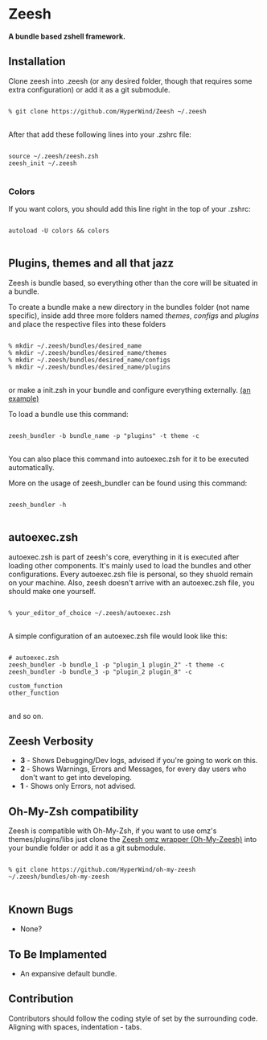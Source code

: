 <h1>Zeesh</h1>
<b>A bundle based zshell framework.</b>

<h2>Installation</h2>

Clone zeesh into .zeesh (or any desired folder, though that requires some extra configuration) or add it as a git submodule.

<pre>
<code>
% git clone https://github.com/HyperWind/Zeesh ~/.zeesh
</code>
</pre>

After that add these following lines into your .zshrc file:

<pre>
<code>
source ~/.zeesh/zeesh.zsh
zeesh_init ~/.zeesh
</code>
</pre>

<h3>Colors</h3>

If you want colors, you should add this line right in the top of your .zshrc:

<pre>
<code>
autoload -U colors && colors
</code>
</pre>

<h2>Plugins, themes and all that jazz</h2>

Zeesh is bundle based, so everything other than the core will be situated in a bundle.

To create a bundle make a new directory in the bundles folder (not name specific), inside add three more folders named <em>themes</em>, <em>configs</em> and <em>plugins</em> and place the respective files into these folders

<pre>
<code>
% mkdir ~/.zeesh/bundles/desired_name
% mkdir ~/.zeesh/bundles/desired_name/themes
% mkdir ~/.zeesh/bundles/desired_name/configs
% mkdir ~/.zeesh/bundles/desired_name/plugins
</code>
</pre>

or make a init.zsh in your bundle and configure everything externally. <a href="https://github.com/HyperWind/oh-my-zeesh">(an example)</a>

To load a bundle use this command:

<pre>
<code>
zeesh_bundler -b bundle_name -p "plugins" -t theme -c
</code>
</pre>

You can also place this command into autoexec.zsh for it to be executed automatically.

More on the usage of zeesh_bundler can be found using this command:

<pre>
<code>
zeesh_bundler -h
</code>
</pre>

<h2>autoexec.zsh</h2>

autoexec.zsh is part of zeesh's core, everything in it is executed after loading other components. It's mainly used to load the bundles and other configurations. 
Every autoexec.zsh file is personal, so they shuold remain on your machine.
Also, zeesh doesn't arrive with an autoexec.zsh file, you should make one yourself.

<pre>
<code>
% your_editor_of_choice ~/.zeesh/autoexec.zsh
</code>
</pre>

A simple configuration of an autoexec.zsh file would look like this:

<pre>
<code>
# autoexec.zsh
zeesh_bundler -b bundle_1 -p "plugin_1 plugin_2" -t theme -c
zeesh_bundler -b bundle_3 -p "plugin_2 plugin_8" -c

custom_function
other_function
</code>
</pre>

and so on.

<h2>Zeesh Verbosity</h2>

<ul>
<li><b>3</b> - Shows Debugging/Dev logs, advised if you're going to work on this.</li>
<li><b>2</b> - Shows Warnings, Errors and Messages, for every day users who don't want to get into developing.</li>
<li><b>1</b> - Shows only Errors, not advised.</li>
</ul>

<h2>Oh-My-Zsh compatibility</h2>

Zeesh is compatible with Oh-My-Zsh, if you want to use omz's themes/plugins/libs just clone the <a href="https://github.com/HyperWind/oh-my-zeesh">Zeesh omz wrapper (Oh-My-Zeesh)</a> into your bundle folder or add it as a git submodule. 

<pre>
<code>
% git clone https://github.com/HyperWind/oh-my-zeesh ~/.zeesh/bundles/oh-my-zeesh
</code>
</pre>

<h2>Known Bugs</h2>

<ul>
<li>None?</li>
</ul>

<h2>To Be Implamented</h2>

<ul>
<li>An expansive default bundle.</li>
</ul>

<h2>Contribution</h2>

Contributors should follow the coding style of set by the surrounding code.
Aligning with spaces, indentation - tabs.

